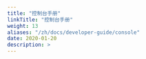 ```yaml
---
title: "控制台手册"
linkTitle: "控制台手册"
weight: 13
aliases: "/zh/docs/developer-guide/console"
date: 2020-01-20
description: >
---
```


